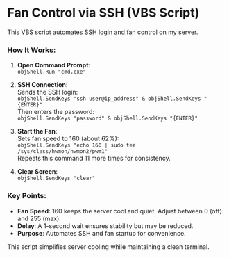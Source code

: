 # Fan Control via SSH (VBS Script)

This VBS script automates SSH login and fan control on my server.

### How It Works:
1. **Open Command Prompt**:  
   ```objShell.Run "cmd.exe"```  

2. **SSH Connection**:  
   Sends the SSH login:  
   ```objShell.SendKeys "ssh user@ip_address" & objShell.SendKeys "{ENTER}"```  
   Then enters the password:  
   ```objShell.SendKeys "password" & objShell.SendKeys "{ENTER}"```  

3. **Start the Fan**:  
   Sets fan speed to 160 (about 62%):  
   ```objShell.SendKeys "echo 160 | sudo tee /sys/class/hwmon/hwmon2/pwm1"```  
   Repeats this command 11 more times for consistency.

4. **Clear Screen**:  
   ```objShell.SendKeys "clear"```  

### Key Points:
- **Fan Speed**: 160 keeps the server cool and quiet. Adjust between 0 (off) and 255 (max).  
- **Delay**: A 1-second wait ensures stability but may be reduced.
- **Purpose**: Automates SSH and fan startup for convenience.

This script simplifies server cooling while maintaining a clean terminal.  
